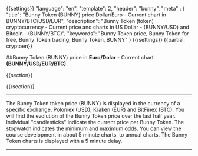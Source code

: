 {{settings}}
  "language": "en",
  "template": 2,
  "header": "bunny",
  "meta" : {
    "title": "Bunny Token (BUNNY) price Dollar/Euro - Current chart in BUNNY/BTC/USD/EUR",
    "description": "Bunny Token (token) cryptocurrency - Current price and charts in US Dollar - (BUNNY/USD) and Bitcoin - (BUNNY/BTC)",
    "keywords": "Bunny Token price, Bunny Token for free, Bunny Token trading, Bunny Token, BUNNY"
  }
{{/settings}}
{{partial: cryptoen}}

##Bunny Token (BUNNY) price in **Euro/Dolar** - Current chart **(BUNNY/USD/EUR/BTC)**

{{section}}
<script type="text/javascript">
baseUrl = "https://widgets.cryptocompare.com/";
var scripts = document.getElementsByTagName("script");
var embedder = scripts[ scripts.length - 1 ];
(function (){
var appName = encodeURIComponent(window.location.hostname);
if(appName==""){appName="local";}
var s = document.createElement("script");
s.type = "text/javascript";
s.async = true;
var theUrl = baseUrl+'serve/v3/coin/chart?fsym=BUNNY&tsyms=USD,EUR,BTC';
s.src = theUrl + ( theUrl.indexOf("?") >= 0 ? "&" : "?") + "app=" + appName;
embedder.parentNode.appendChild(s);
})();
</script>
{{/section}}
- - -
The Bunny Token token price (BUNNY) is displayed in the currency of a specific exchange, Poloniex (USD),  Kraken (EUR) and BitFinex (BTC). You will find the evolution of the Bunny Token price over the last half year. Individual "candlesticks" indicate the current price per Bunny Token. The stopwatch indicates the minimum and maximum odds. You can view the course development in about 5 minute charts, to annual charts. The Bunny Token charts is displayed with a 5 minute delay.
- - -







